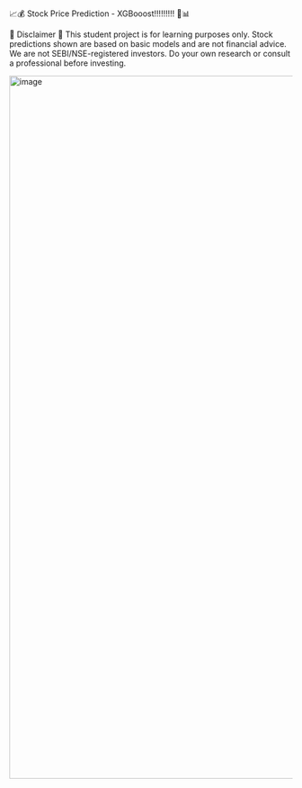 📈💰 Stock Price Prediction - XGBooost!!!!!!!!! 🚀📊


🚨 Disclaimer 🚨 This student project is for learning purposes only. Stock predictions shown are based on basic models and are not financial advice. We are not SEBI/NSE-registered investors. Do your own research or consult a professional before investing.



<img width="2304" height="1249" alt="image" src="https://github.com/user-attachments/assets/7eee2cf9-c8bf-4472-bae4-185262b9c931" />


                                                                                                                                                                                                   
